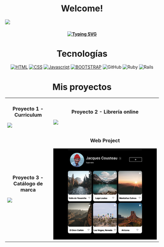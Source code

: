 <h1 align="center">Welcome!</h1>
<img src="https://api.visitorbadge.io/api/visitors?path=https%3A%2F%2Fgithub.com%2FGuaguag11&label=Visitors&labelColor=%23dce775&countColor=%23d9e3f0&style=flat&labelStyle=upper">
<h4 align="center"><a href="https://git.io/typing-svg"><img src="https://readme-typing-svg.demolab.com?font=Fira+Code&pause=1005&color=543DF7&background=B5FFA9D6&center=true&random=false&width=435&lines=Hi+there%2C+I'm+Diana+Garza!+%F0%9F%91%8B" alt="Typing SVG" /></a></h4>
<h1 align="center">Tecnologías</h1>

<div align="center">
  
[![HTML](https://img.shields.io/badge/HTML5-E34F26?style=for-the-badge&logo=html5&logoColor=white)]()
[![CSS](https://img.shields.io/badge/CSS3-1572B6?style=for-the-badge&logo=css3&logoColor=white)]()
[![Javascript](https://img.shields.io/badge/JavaScript-F7DF1E?style=for-the-badge&logo=javascript&logoColor=black)]()
[![BOOTSTRAP](https://img.shields.io/badge/bootstrap-%238511FA.svg?style=for-the-badge&logo=bootstrap&logoColor=white)]()
![GitHub](https://img.shields.io/badge/github-%23121011.svg?style=for-the-badge&logo=github&logoColor=white)
![Ruby](https://img.shields.io/badge/ruby-%23CC342D.svg?style=for-the-badge&logo=ruby&logoColor=white)
![Rails](https://img.shields.io/badge/rails-%23CC0000.svg?style=for-the-badge&logo=ruby-on-rails&logoColor=white)
</div>

<h1 align="center">Mis proyectos</h1>

<table style="width:100%">
<tr>
<!-- /////////////////////////////////////////////////////////////////////////////////////////////////////// -->
<td>
<h3 align="center" >Proyecto 1 - Curriculum</h3>
<a href="https://github.com/Guaguag11/guagua-cv">
<img style="" src="https://raw.githubusercontent.com/Guaguag11/Guaguag11/main/imgcv.png">
</a>
</td>
<!-- /////////////////////////////////////////////////////////////////////////////////////////////////////// -->
<td>
<h3 align="center" >Proyecto 2 - Librería online</h3>
<a href="https://github.com/Guaguag11/library">
<img src="https://raw.githubusercontent.com/Guaguag11/Guaguag11/main/imglibrary.png">
</a >
</td>
<!-- /////////////////////////////////////////////////////////////////////////////////////////////////////// -->
</tr>
<tr>
<!-- /////////////////////////////////////////////////////////////////////////////////////////////////////// -->
<td>
<h3 align="center">Proyecto 3 - Catálogo de marca</h3>
<a href="https://github.com/Guaguag11/cat-logo">
<img src="https://raw.githubusercontent.com/Guaguag11/Guaguag11/main/imgbucket.png">
</a>
</td>
<!-- /////////////////////////////////////////////////////////////////////////////////////////////////////// -->
<td>
<h3 align="center">Web Project</h3>
<a href="https://guaguag11.github.io/web_project_4_esp/">
<img src="https://raw.githubusercontent.com/Guaguag11/Guaguag11/main/imgweb.png">
</a>
</td>
<!-- /////////////////////////////////////////////////////////////////////////////////////////////////////// -->
</tr>
</table>

<!--
**Guaguag11/Guaguag11** is a ✨ _special_ ✨ repository because its `README.md` (this file) appears on your GitHub profile.

Here are some ideas to get you started:

- 🔭 I’m currently working on ...
- 🌱 I’m currently learning ...
- 👯 I’m looking to collaborate on ...
- 🤔 I’m looking for help with ...
- 💬 Ask me about ...
- 📫 How to reach me: ...
- 😄 Pronouns: ...
- ⚡ Fun fact: ...
-->
